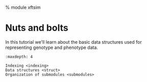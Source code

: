 % module xftsim

# Nuts and bolts

In this tutorial we'll learn about the basic data structures used for representing genotype and phenotype data.

```{toctree}
:maxdepth: 4

Indexing <indexing>
Data structures <struct>
Organization of submodules <submodules>
```
